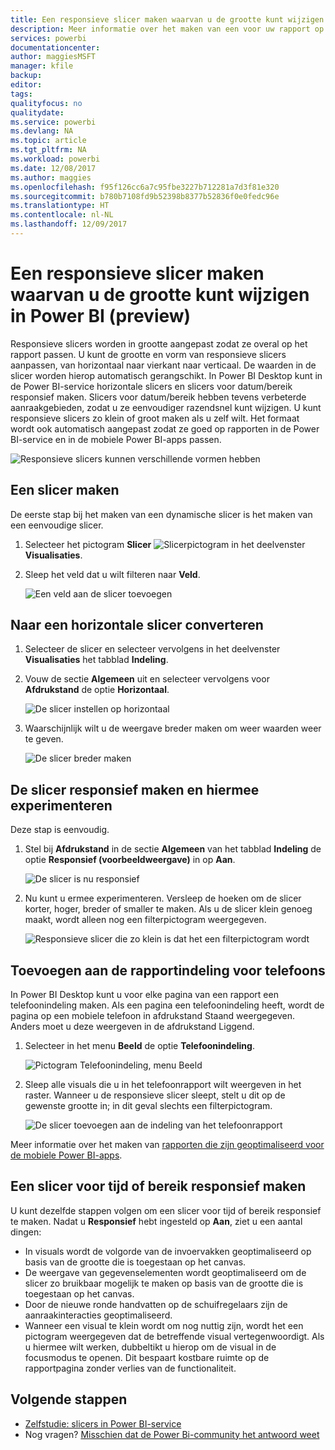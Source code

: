```yaml
---
title: Een responsieve slicer maken waarvan u de grootte kunt wijzigen in Power BI
description: Meer informatie over het maken van een voor uw rapport op maat gemaakte responsieve slicer waarvan u de grootte kunt wijzigen
services: powerbi
documentationcenter: 
author: maggiesMSFT
manager: kfile
backup: 
editor: 
tags: 
qualityfocus: no
qualitydate: 
ms.service: powerbi
ms.devlang: NA
ms.topic: article
ms.tgt_pltfrm: NA
ms.workload: powerbi
ms.date: 12/08/2017
ms.author: maggies
ms.openlocfilehash: f95f126cc6a7c95fbe3227b712281a7d3f81e320
ms.sourcegitcommit: b780b7108fd9b52398b8377b52836f0e0fedc96e
ms.translationtype: HT
ms.contentlocale: nl-NL
ms.lasthandoff: 12/09/2017
---
```

# <a name="create-a-responsive-slicer-you-can-resize-in-power-bi-preview"></a>Een responsieve slicer maken waarvan u de grootte kunt wijzigen in Power BI (preview)

Responsieve slicers worden in grootte aangepast zodat ze overal op het rapport passen. U kunt de grootte en vorm van responsieve slicers aanpassen, van horizontaal naar vierkant naar verticaal. De waarden in de slicer worden hierop automatisch gerangschikt. In Power BI Desktop kunt in de Power BI-service horizontale slicers en slicers voor datum/bereik responsief maken. Slicers voor datum/bereik hebben tevens verbeterde aanraakgebieden, zodat u ze eenvoudiger razendsnel kunt wijzigen. U kunt responsieve slicers zo klein of groot maken als u zelf wilt. Het formaat wordt ook automatisch aangepast zodat ze goed op rapporten in de Power BI-service en in de mobiele Power BI-apps passen. 

![Responsieve slicers kunnen verschillende vormen hebben](media/power-bi-slicer-filter-responsive/responsive-slicer-gif.gif)

## <a name="create-a-slicer"></a>Een slicer maken

De eerste stap bij het maken van een dynamische slicer is het maken van een eenvoudige slicer. 

1. Selecteer het pictogram **Slicer** ![Slicerpictogram](media/power-bi-slicer-filter-responsive/power-bi-slicer-icon.png) in het deelvenster **Visualisaties**.
2. Sleep het veld dat u wilt filteren naar **Veld**.

    ![Een veld aan de slicer toevoegen](media/power-bi-slicer-filter-responsive/power-bi-slicer-field.png)

## <a name="convert-to-a-horizontal-slicer"></a>Naar een horizontale slicer converteren

1. Selecteer de slicer en selecteer vervolgens in het deelvenster **Visualisaties** het tabblad **Indeling**.
2. Vouw de sectie **Algemeen** uit en selecteer vervolgens voor **Afdrukstand** de optie **Horizontaal**.

    ![De slicer instellen op horizontaal](media/power-bi-slicer-filter-responsive/power-bi-slicer-horizontal.png) 

1.  Waarschijnlijk wilt u de weergave breder maken om weer waarden weer te geven.

     ![De slicer breder maken](media/power-bi-slicer-filter-responsive/power-bi-slicer-wide-horizontal.png)

## <a name="make-it-responsive-and-experiment-with-it"></a>De slicer responsief maken en hiermee experimenteren

Deze stap is eenvoudig. 

1. Stel bij **Afdrukstand** in de sectie **Algemeen** van het tabblad **Indeling** de optie **Responsief (voorbeeldweergave)** in op **Aan**.  

    ![De slicer is nu responsief](media/power-bi-slicer-filter-responsive/power-bi-slicer-wide-responsive.png)

1. Nu kunt u ermee experimenteren. Versleep de hoeken om de slicer korter, hoger, breder of smaller te maken. Als u de slicer klein genoeg maakt, wordt alleen nog een filterpictogram weergegeven.

    ![Responsieve slicer die zo klein is dat het een filterpictogram wordt](media/power-bi-slicer-filter-responsive/power-bi-slicer-small-filter-icon.png)

## <a name="add-it-to-a-phone-report-layout"></a>Toevoegen aan de rapportindeling voor telefoons

In Power BI Desktop kunt u voor elke pagina van een rapport een telefoonindeling maken. Als een pagina een telefoonindeling heeft, wordt de pagina op een mobiele telefoon in afdrukstand Staand weergegeven. Anders moet u deze weergeven in de afdrukstand Liggend. 

1. Selecteer in het menu **Beeld** de optie **Telefoonindeling**.

     ![Pictogram Telefoonindeling, menu Beeld](media/power-bi-slicer-filter-responsive/power-bi-phone-layout-menu.png)
    
1. Sleep alle visuals die u in het telefoonrapport wilt weergeven in het raster. Wanneer u de responsieve slicer sleept, stelt u dit op de gewenste grootte in; in dit geval slechts een filterpictogram.

    ![De slicer toevoegen aan de indeling van het telefoonrapport](media/power-bi-slicer-filter-responsive/power-bi-slicer-phone-layout.png)

Meer informatie over het maken van [rapporten die zijn geoptimaliseerd voor de mobiele Power BI-apps](desktop-create-phone-report.md).

## <a name="make-a-time-or-range-slicer-responsive"></a>Een slicer voor tijd of bereik responsief maken

U kunt dezelfde stappen volgen om een slicer voor tijd of bereik responsief te maken. Nadat u **Responsief** hebt ingesteld op **Aan**, ziet u een aantal dingen:

- In visuals wordt de volgorde van de invoervakken geoptimaliseerd op basis van de grootte die is toegestaan op het canvas. 
- De weergave van gegevenselementen wordt geoptimaliseerd om de slicer zo bruikbaar mogelijk te maken op basis van de grootte die is toegestaan op het canvas. 
- Door de nieuwe ronde handvatten op de schuifregelaars zijn de aanraakinteracties geoptimaliseerd. 
- Wanneer een visual te klein wordt om nog nuttig zijn, wordt het een pictogram weergegeven dat de betreffende visual vertegenwoordigt. Als u hiermee wilt werken, dubbeltikt u hierop om de visual in de focusmodus te openen. Dit bespaart kostbare ruimte op de rapportpagina zonder verlies van de functionaliteit.

## <a name="next-steps"></a>Volgende stappen

- [Zelfstudie: slicers in Power BI-service](power-bi-visualization-slicers.md)
- Nog vragen? [Misschien dat de Power Bi-community het antwoord weet](http://community.powerbi.com/)